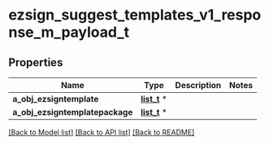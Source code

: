 # ezsign_suggest_templates_v1_response_m_payload_t

## Properties
Name | Type | Description | Notes
------------ | ------------- | ------------- | -------------
**a_obj_ezsigntemplate** | [**list_t**](ezsigntemplate_response_compound.md) \* |  | 
**a_obj_ezsigntemplatepackage** | [**list_t**](ezsigntemplatepackage_response_compound.md) \* |  | 

[[Back to Model list]](../README.md#documentation-for-models) [[Back to API list]](../README.md#documentation-for-api-endpoints) [[Back to README]](../README.md)


